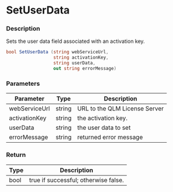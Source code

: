 # SetUserData

### Description

Sets the user data field associated with an activation key.

```csharp
bool SetUserData (string webServiceUrl, 
                  string activationKey, 
                  string userData, 
                  out string errorMessage)
```

### Parameters

| Parameter     |  Type  | Description                   |
| ------------- | :----: | ----------------------------- |
| webServiceUrl | string | URL to the QLM License Server |
| activationKey | string | the activation key.           |
| userData      | string | the user data to set          |
| errorMessage  | string | returned error message        |

### Return

| Type | Description                          |
| ---- | ------------------------------------ |
| bool | true if successful; otherwise false. |
